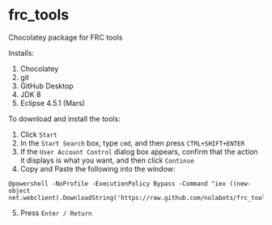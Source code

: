 # frc_tools
Chocolatey package for FRC tools

Installs:
1. Chocolatey
2. git
3. GitHub Desktop
4. JDK 8
5. Eclipse 4.5.1 (Mars)

To download and install the tools:
1. Click `Start`
2. In the `Start Search` box, type `cmd`, and then press `CTRL+SHIFT+ENTER`
3. If the `User Account Control` dialog box appears, confirm that the action it displays is what you want, and then click `Continue`
4. Copy and Paste the following into the window:
```
@powershell -NoProfile -ExecutionPolicy Bypass -Command "iex ((new-object net.webclient).DownloadString('https://raw.github.com/nolabots/frc_tools/master/frc_tools.ps1'))"
```
5. Press `Enter / Return`
